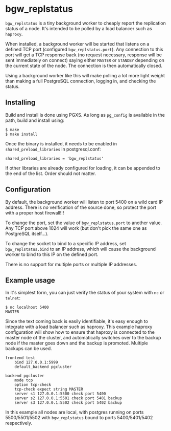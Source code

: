 bgw_replstatus
==============

`bgw_replstatus` is a tiny background worker to cheaply report the
replication status of a node. It's intended to be polled by a load
balancer such as `haproxy`.

When installed, a background worker will be started that listens on a
defined TCP port (configured `bgw_replstatus.port`). Any connection to
this port will get a TCP response back (no request necessary, response
will be sent immediately on connect) saying either `MASTER` or
`STANDBY` depending on the current state of the node. The connection
is then automatically closed.

Using a background worker like this will make polling a lot more light
weight than making a full PostgreSQL connection, logging in, and
checking the status.

Installing
----------

Build and install is done using PGXS. As long as `pg_config` is
available in the path, build and install using:

```
$ make
$ make install
```

Once the binary is installed, it needs to be enabled in
`shared_preload_libraries` in postgresql.conf:

```
shared_preload_libraries = 'bgw_replstatus'
```

If other libraries are already configured for loading, it can be
appended to the end of the list. Order should not matter.

Configuration
-------------

By default, the background worker will listen to port 5400 on a
wild card IP address. There is *no* verification of the source done, so
protect the port with a proper host firewall!!!

To change the port, set the value of `bgw_replstatus.port` to another
value. Any TCP port above 1024 will work (but don't pick the same one
as PostgreSQL itself...).

To change the socket to bind to a specific IP address, set
`bgw_replstatus.bind` to an IP address, which will cause the
background worker to bind to this IP on the defined port.

There is no support for multiple ports or multiple IP addresses.

Example usage
-------------

In it's simplest form, you can just verify the status of your system
with `nc` or `telnet`:

```
$ nc localhost 5400
MASTER
```

Since the text coming back is easily identifiable, it's easy enough to
integrate with a load balancer such as haproxy. This example haproxy
configuration will show how to ensure that haproxy is connected to the
master node of the cluster, and automatically switches over to the
backup node if the master goes down and the backup is
promoted. Multiple backups can be used.

```
frontend test
	bind 127.0.0.1:5999
	default_backend pgcluster

backend pgcluster
	mode tcp
	option tcp-check
	tcp-check expect string MASTER
	server s1 127.0.0.1:5500 check port 5400
	server s2 127.0.0.1:5501 check port 5401 backup
	server s3 127.0.0.1:5502 check port 5402 backup
```

In this example all nodes are local, with postgres running on ports
5500/5501/5502 with `bgw_replstatus` bound to ports 5400/5401/5402
respectively.
